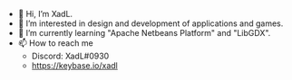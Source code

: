 - 👋 Hi, I’m XadL.
- 👀 I’m interested in design and development of applications and games.
- 🌱 I’m currently learning "Apache Netbeans Platform" and "LibGDX".
- 📫 How to reach me
  - Discord: XadL#0930
  - https://keybase.io/xadl

<!---
xadll/xadll is a ✨ special ✨ repository because its `README.md` (this file) appears on your GitHub profile.
You can click the Preview link to take a look at your changes.
--->
